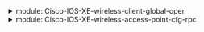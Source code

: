 <details>
<summary>module: Cisco-IOS-XE-wireless-client-global-oper</summary>
  
  - client-global-oper-data
    - client-global-oper-data/client-live-stats
      - 🍁 client-global-oper-data/client-live-stats/auth-state-clients
      - 🍁 client-global-oper-data/client-live-stats/mobility-state-clients
      - 🍁 client-global-oper-data/client-live-stats/iplearn-state-clients
      - 🍁 client-global-oper-data/client-live-stats/webauth-state-clients
      - 🍁 client-global-oper-data/client-live-stats/run-state-clients
      - 🍁 client-global-oper-data/client-live-stats/delete-state-clients
      - 🍁 client-global-oper-data/client-live-stats/random-mac-clients
    - client-global-oper-data/client-global-stats-data
      - client-global-oper-data/client-global-stats-data/session-stats
        - 🍁 client-global-oper-data/client-global-stats-data/session-stats/most-ms-entries
        - 🍁 client-global-oper-data/client-global-stats-data/session-stats/cur-ms-entries
        - 🍁 client-global-oper-data/client-global-stats-data/session-stats/total-ms-entries
        - 🍁 client-global-oper-data/client-global-stats-data/session-stats/total-ipv4-ms-entries
        - 🍁 client-global-oper-data/client-global-stats-data/session-stats/cur-wgb-entries
        - 🍁 client-global-oper-oper-data/client-global-stats-data/session-stats/cur-foreign-entries
        - 🍁 client-global-oper-data/client-global-stats-data/session-stats/cur-anchor-entries
        - 🍁 client-global-oper-data/client-global-stats-data/session-stats/cur-local-entries
         -🍁 client-global-oper-data/client-global-stats-data/session-stats/cur-idle-state-entries
    - client-global-oper-data/client-stats
      - client-global-oper-data/client-stats/co-client-del-reason
        - 🍁 client-global-oper-data/client-stats/co-client-del-reason/invalid-operation
        - 🍁 client-global-oper-data/client-stats/co-client-del-reason/internal-generic-err
        - 🍁 client-global-oper-data/client-stats/co-client-del-reason/deauth-or-disassoc-req
        - 🍁 client-global-oper-data/client-stats/co-client-del-reason/auth-fail
        - 🍁 client-global-oper-data/client-stats/co-client-del-reason/webauth-fail
        - 🍁 client-global-oper-data/client-stats/co-client-del-reason/ap-delete
        - 🍁 client-global-oper-data/client-stats/co-client-del-reason/bssid-down
        - 🍁 client-global-oper-data/client-stats/co-client-del-reason/capwap-down
        - 🍁 client-global-oper-data/client-stats/co-client-del-reason/connect-timeout
        - 🍁 client-global-oper-data/client-stats/co-client-del-reason/mab-fail
        - 🍁 client-global-oper-data/client-stats/co-client-del-reason/datapath-fail
        - 🍁 client-global-oper-data/client-stats/co-client-del-reason/wlan-change
        - 🍁 client-global-oper-data/client-stats/co-client-del-reason/vlan-change
        - 🍁 client-global-oper-data/client-stats/co-client-del-reason/admin-reset
        - 🍁 client-global-oper-data/client-stats/co-client-del-reason/qos-fail

</details>

<details>
<summary>module: Cisco-IOS-XE-wireless-access-point-cfg-rpc</summary>
  
  - rpcs:
    - set-ap-vlan-tag
      - vlan-id
      - ap-name
      - mac-addr
    - set-ap-vlan-tag-all
      - vlan-id
    - set-ap-monitor-mode-chnl-optimize
      - mode
      - ap-name
      - mac-addr
    - set-ap-mode
      - clear-mode
      - mode
      - ap-name
      - mac-addr
    - set-lrad-led-state
      - ledstate
      - ap-name
      - mac-addr
    - set-lrad-led-flash
      - flash-sec
      - led-flash-state
      - config-type
      - ap-name
      - mac-addr
    - set-ap-location
      - location
      - ap-name
      - mac-addr
    - set-ap-name
      - name
      - ap-name
      - mac-addr
    - set-ap-antenna-band-mode
      - band-val
      - ap-name
      - mac-addr
    - set-ap-country
      - country-string
      - ap-name
      - mac-addr
    - set-11-hphy-ofdm-chan
      - chan
      - slot-id
      - ap-name
      - mac-addr
    - set-ap-slot-ext-antenna-gain
      - external-antenna-gain
      - slot-id

</details>
